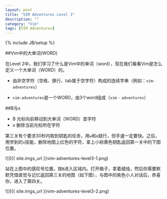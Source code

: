 ```yaml
---
layout: post
title: "VIM Adventures Level 3"
description: ""
category: "Vim"
tags: [VIM Adventures]
---
```

{% include JB/setup %}

##Vim中的大单词(WORD)

在Level 2中，我们学习了什么是Vim中的单词（word），现在我们看看Vim是怎么定义一个大单词（WORD）的。

* 由非空字符（空格、换行、tab属于空字符）构成的连续字串（例如：`vim-adventures`）

* `vim-adventures`是一个WORD，由3个word组成（`vim` `-` `adventures`）

##B与x

* B 光标向前移动到大单词（WORD）首字符
* x 删除当前光标所在字符

第三关有个要求30秒内取到钥匙的任务，用`w`和`e`就行，但手速一定要快。之后，用学到的`x`技能，删除地图上红色的字符，拿上小棕黄色钥匙返回第一关中的下图位置。

![]({{ site.imgs_url }}vim-adventures-level3-1.png)

站在上图中的感叹号位置，按`B`进入区域内。打开箱子，拿着蜡烛，然后你需要默默凭借直觉与记忆返回第三关的地图（如下图），与图中的紫色小人对话后，恭喜你，进入了第四关。

![]({{ site.imgs_url }}vim-adventures-level3-2.png)
